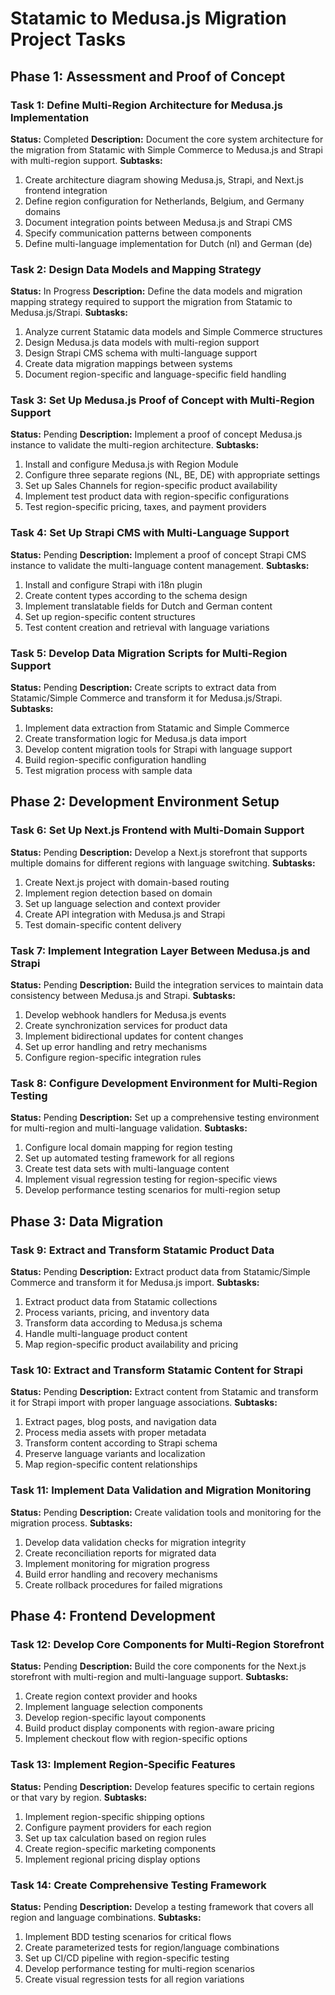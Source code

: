 # Statamic to Medusa.js Migration Project Tasks

## Phase 1: Assessment and Proof of Concept

### Task 1: Define Multi-Region Architecture for Medusa.js Implementation
**Status:** Completed
**Description:** Document the core system architecture for the migration from Statamic with Simple Commerce to Medusa.js and Strapi with multi-region support.
**Subtasks:**
1. Create architecture diagram showing Medusa.js, Strapi, and Next.js frontend integration
2. Define region configuration for Netherlands, Belgium, and Germany domains
3. Document integration points between Medusa.js and Strapi CMS
4. Specify communication patterns between components
5. Define multi-language implementation for Dutch (nl) and German (de)

### Task 2: Design Data Models and Mapping Strategy
**Status:** In Progress
**Description:** Define the data models and migration mapping strategy required to support the migration from Statamic to Medusa.js/Strapi.
**Subtasks:**
1. Analyze current Statamic data models and Simple Commerce structures
2. Design Medusa.js data models with multi-region support
3. Design Strapi CMS schema with multi-language support
4. Create data migration mappings between systems
5. Document region-specific and language-specific field handling

### Task 3: Set Up Medusa.js Proof of Concept with Multi-Region Support
**Status:** Pending
**Description:** Implement a proof of concept Medusa.js instance to validate the multi-region architecture.
**Subtasks:**
1. Install and configure Medusa.js with Region Module
2. Configure three separate regions (NL, BE, DE) with appropriate settings
3. Set up Sales Channels for region-specific product availability
4. Implement test product data with region-specific configurations
5. Test region-specific pricing, taxes, and payment providers

### Task 4: Set Up Strapi CMS with Multi-Language Support
**Status:** Pending
**Description:** Implement a proof of concept Strapi CMS instance to validate the multi-language content management.
**Subtasks:**
1. Install and configure Strapi with i18n plugin
2. Create content types according to the schema design
3. Implement translatable fields for Dutch and German content
4. Set up region-specific content structures
5. Test content creation and retrieval with language variations

### Task 5: Develop Data Migration Scripts for Multi-Region Support
**Status:** Pending
**Description:** Create scripts to extract data from Statamic/Simple Commerce and transform it for Medusa.js/Strapi.
**Subtasks:**
1. Implement data extraction from Statamic and Simple Commerce
2. Create transformation logic for Medusa.js data import
3. Develop content migration tools for Strapi with language support
4. Build region-specific configuration handling
5. Test migration process with sample data

## Phase 2: Development Environment Setup

### Task 6: Set Up Next.js Frontend with Multi-Domain Support
**Status:** Pending
**Description:** Develop a Next.js storefront that supports multiple domains for different regions with language switching.
**Subtasks:**
1. Create Next.js project with domain-based routing
2. Implement region detection based on domain
3. Set up language selection and context provider
4. Create API integration with Medusa.js and Strapi
5. Test domain-specific content delivery

### Task 7: Implement Integration Layer Between Medusa.js and Strapi
**Status:** Pending
**Description:** Build the integration services to maintain data consistency between Medusa.js and Strapi.
**Subtasks:**
1. Develop webhook handlers for Medusa.js events
2. Create synchronization services for product data
3. Implement bidirectional updates for content changes
4. Set up error handling and retry mechanisms
5. Configure region-specific integration rules

### Task 8: Configure Development Environment for Multi-Region Testing
**Status:** Pending
**Description:** Set up a comprehensive testing environment for multi-region and multi-language validation.
**Subtasks:**
1. Configure local domain mapping for region testing
2. Set up automated testing framework for all regions
3. Create test data sets with multi-language content
4. Implement visual regression testing for region-specific views
5. Develop performance testing scenarios for multi-region setup

## Phase 3: Data Migration

### Task 9: Extract and Transform Statamic Product Data
**Status:** Pending
**Description:** Extract product data from Statamic/Simple Commerce and transform it for Medusa.js import.
**Subtasks:**
1. Extract product data from Statamic collections
2. Process variants, pricing, and inventory data
3. Transform data according to Medusa.js schema
4. Handle multi-language product content
5. Map region-specific product availability and pricing

### Task 10: Extract and Transform Statamic Content for Strapi
**Status:** Pending
**Description:** Extract content from Statamic and transform it for Strapi import with proper language associations.
**Subtasks:**
1. Extract pages, blog posts, and navigation data
2. Process media assets with proper metadata
3. Transform content according to Strapi schema
4. Preserve language variants and localization
5. Map region-specific content relationships

### Task 11: Implement Data Validation and Migration Monitoring
**Status:** Pending
**Description:** Create validation tools and monitoring for the migration process.
**Subtasks:**
1. Develop data validation checks for migration integrity
2. Create reconciliation reports for migrated data
3. Implement monitoring for migration progress
4. Build error handling and recovery mechanisms
5. Create rollback procedures for failed migrations

## Phase 4: Frontend Development

### Task 12: Develop Core Components for Multi-Region Storefront
**Status:** Pending
**Description:** Build the core components for the Next.js storefront with multi-region and multi-language support.
**Subtasks:**
1. Create region context provider and hooks
2. Implement language selection components
3. Develop region-specific layout components
4. Build product display components with region-aware pricing
5. Implement checkout flow with region-specific options

### Task 13: Implement Region-Specific Features
**Status:** Pending
**Description:** Develop features specific to certain regions or that vary by region.
**Subtasks:**
1. Implement region-specific shipping options
2. Configure payment providers for each region
3. Set up tax calculation based on region rules
4. Create region-specific marketing components
5. Implement regional pricing display options

### Task 14: Create Comprehensive Testing Framework
**Status:** Pending
**Description:** Develop a testing framework that covers all region and language combinations.
**Subtasks:**
1. Implement BDD testing scenarios for critical flows
2. Create parameterized tests for region/language combinations
3. Set up CI/CD pipeline with region-specific testing
4. Develop performance testing for multi-region scenarios
5. Create visual regression tests for all region variations 